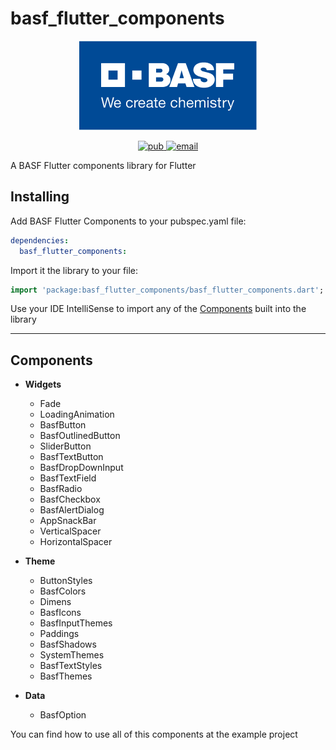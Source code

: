 # basf_flutter_components

<p align="center">
  <img src="https://raw.githubusercontent.com/BASF-Mobile-Solutions/basf_flutter_components/master/assets/basf_logo.png" />
</p>	

<p align="center">
  <a href="https://pub.dev/packages/basf_flutter_components">
     <img alt="pub" src="https://img.shields.io/pub/v/basf_flutter_components.svg?label=basf_flutter_components">
  </a>
  <a href="mailto:Mobile-Solutions@basf.com">
     <img alt="email" src="https://img.shields.io/badge/Email-BASF%20Mobile%20Solutions-blue.svg">
  </a>
</p>

A BASF Flutter components library for Flutter

## Installing

Add BASF Flutter Components to your pubspec.yaml file:

```yaml
dependencies:
  basf_flutter_components:
```

Import it the library to your file:

```dart
import 'package:basf_flutter_components/basf_flutter_components.dart';
```

Use your IDE IntelliSense to import any of the [Components](#components) built into the library

---

## Components

- **Widgets**
  - Fade
  - LoadingAnimation
  - BasfButton
  - BasfOutlinedButton
  - SliderButton
  - BasfTextButton
  - BasfDropDownInput
  - BasfTextField
  - BasfRadio
  - BasfCheckbox
  - BasfAlertDialog
  - AppSnackBar
  - VerticalSpacer
  - HorizontalSpacer

- **Theme**
  - ButtonStyles
  - BasfColors
  - Dimens
  - BasfIcons
  - BasfInputThemes
  - Paddings
  - BasfShadows
  - SystemThemes
  - BasfTextStyles
  - BasfThemes

- **Data**
  - BasfOption

You can find how to use all of this components at the example project
